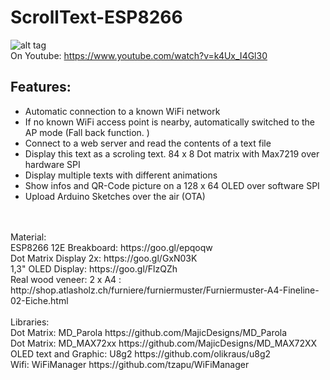 # ScrollText-ESP8266
![alt tag](https://github.com/DIYDave/ScrollText-ESP8266/blob/master/Picture_Cut.jpg)
<br>
On Youtube: https://www.youtube.com/watch?v=k4Ux_I4Gl30
## Features:
- Automatic connection to a known WiFi network
- If no known WiFi access point is nearby, automatically switched to the AP mode (Fall back function. )
- Connect to a web server and read the contents of a text file
- Display this text as a scroling text. 84 x 8 Dot matrix with Max7219 over hardware SPI
- Display multiple texts with different animations
- Show infos and QR-Code picture on a 128 x 64 OLED over software SPI
- Upload Arduino Sketches over the air (OTA)
<br>
<br>
Material:
<br>
ESP8266 12E Breakboard:  https://goo.gl/epqoqw
<br>
Dot Matrix Display 2x:       https://goo.gl/GxN03K
<br>
1,3" OLED Display:               https://goo.gl/FlzQZh
<br>
Real wood veneer: 2 x A4 :    http://shop.atlasholz.ch/furniere/furniermuster/Furniermuster-A4-Fineline-02-Eiche.html
<br>
<br>
Libraries:
<br>
Dot Matrix: MD_Parola   https://github.com/MajicDesigns/MD_Parola
<br>
Dot Matrix: MD_MAX72xx  https://github.com/MajicDesigns/MD_MAX72XX
<br>
OLED text and Graphic: U8g2  https://github.com/olikraus/u8g2
<br>
Wifi: WiFiManager  https://github.com/tzapu/WiFiManager
